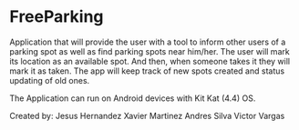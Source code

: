 # FreeParking
Application that will provide the user with a tool to inform other users of a parking spot as well as find parking spots near him/her. The user will mark its location as an available spot. And then, when someone takes it they will mark it as taken. The app will keep track of new spots created and status updating of old ones.

The Application can run on Android devices with Kit Kat (4.4) OS.

Created by: 
  Jesus Hernandez
  Xavier Martinez
  Andres Silva
  Victor Vargas
